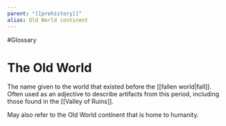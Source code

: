 ```yaml
---
parent: "[[prehistory]]"
alias: Old World continent
---
```

#Glossary 
# The Old World

The name given to the world that existed before the [[fallen world|fall]]. Often used as an adjective to describe artifacts from this period, including those found in the [[Valley of Ruins]].

May also refer to the Old World continent that is home to humanity.